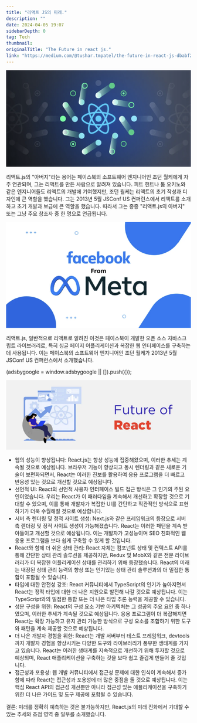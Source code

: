 ```yaml
---
title: "리액트 JS의 미래."
description: ""
date: 2024-04-05 19:07
sidebarDepth: 0
tag: Tech
thumbnail: 
originalTitle: "The Future in react js."
link: "https://medium.com/@tushar.tmpatel/the-future-in-react-js-dbabf2e3084a"
---
```



![React.js](./img/TheFutureinreactjs_0.png)

리액트.js의 "아버지"라는 용어는 페이스북의 소프트웨어 엔지니어인 조던 월케에게 자주 연관되며, 그는 리액트를 만든 사람으로 알려져 있습니다. 피트 헌트나 톰 오키노와 같은 엔지니어들도 리액트의 개발에 기여했지만, 조던 월케는 리액트의 초기 작성과 디자인에 큰 역할을 했습니다. 그는 2013년 5월 JSConf US 컨퍼런스에서 리액트를 소개하고 초기 개발과 보급에 큰 역할을 했습니다. 따라서 그는 종종 "리액트.js의 아버지" 또는 그냥 주요 창조자 중 한 명으로 언급됩니다.

![React.js](./img/TheFutureinreactjs_1.png)

리액트.js, 일반적으로 리액트로 알려진 이것은 페이스북이 개발한 오픈 소스 자바스크립트 라이브러리로, 특히 싱글 페이지 어플리케이션과 복잡한 웹 인터페이스를 구축하는 데 사용됩니다. 이는 페이스북의 소프트웨어 엔지니어인 조던 월케가 2013년 5월 JSConf US 컨퍼런스에서 소개했습니다.

<!-- ui-log 수평형 -->
<ins class="adsbygoogle"
  style="display:block"
  data-ad-client="ca-pub-4877378276818686"
  data-ad-slot="9743150776"
  data-ad-format="auto"
  data-full-width-responsive="true"></ins>
<component is="script">
(adsbygoogle = window.adsbygoogle || []).push({});
</component>

![TheFutureinreactjs_2.png](./img/TheFutureinreactjs_2.png)

- 웹의 성능이 향상됩니다: React.js는 항상 성능에 집중해왔으며, 이러한 추세는 계속될 것으로 예상됩니다. 브라우저 기능이 향상되고 동시 렌더링과 같은 새로운 기술이 보편화되면서, React는 이러한 진보를 활용하여 응용 프로그램을 더 빠르고 반응성 있는 것으로 개선할 것으로 예상됩니다.
- 선언적 UI: React의 선언적 사용자 인터페이스 빌드 접근 방식은 그 인기의 주된 요인이었습니다. 우리는 React가 이 패러다임을 계속해서 개선하고 확장할 것으로 기대할 수 있으며, 이를 통해 개발자가 복잡한 UI를 간단하고 직관적인 방식으로 표현하기가 더욱 수월해질 것으로 예상합니다.
- 서버 측 렌더링 및 정적 사이트 생성: Next.js와 같은 프레임워크의 등장으로 서버 측 렌더링 및 정적 사이트 생성이 가능해졌습니다. React는 이러한 패턴을 계속 받아들이고 개선할 것으로 예상됩니다. 이는 개발자가 고성능이며 SEO 친화적인 웹 응용 프로그램을 보다 쉽게 구축할 수 있게 할 것입니다.
- React와 함께 더 쉬운 상태 관리: React 자체는 컴포넌트 상태 및 컨텍스트 API를 통해 간단한 상태 관리 솔루션을 제공하지만, Redux 및 MobX와 같은 전문 라이브러리가 더 복잡한 어플리케이션 상태를 관리하기 위해 등장했습니다. React의 미래는 내장된 상태 관리 능력의 향상 또는 인기있는 상태 관리 솔루션과의 더 밀접한 통합이 포함될 수 있습니다.
- 타입에 대한 안전성 강조: React 커뮤니티에서 TypeScript의 인기가 높아지면서 React는 정적 타입에 대한 더 나은 지원으로 발전해 나갈 것으로 예상됩니다. 이는 TypeScript와의 밀접한 통합 또는 더 나은 타입 추론 능력을 제공할 수 있습니다.
- 성분 구성을 위한: React의 구성 요소 기반 아키텍처는 그 성공의 주요 요인 중 하나였으며, 이러한 추세가 계속될 것으로 예상됩니다. 응용 프로그램이 더 복잡해지면 React는 확장 가능하고 유지 관리 가능한 방식으로 구성 요소를 조합하기 위한 도구와 패턴을 계속 제공할 것으로 예상됩니다.
- 더 나은 개발자 경험을 위한: React는 개발 서버부터 테스트 프레임워크, devtools까지 개발자 경험을 향상시키는 다양한 도구와 라이브러리가 풍부한 생태계를 가지고 있습니다. React는 이러한 생태계를 지속적으로 개선하기 위해 투자할 것으로 예상되며, React 애플리케이션을 구축하는 것을 보다 쉽고 즐겁게 만들어 줄 것입니다.
- 접근성과 포용성: 웹 개발 커뮤니티에서 접근성 문제에 대한 인식이 계속해서 증가함에 따라 React는 접근성과 포용성에 더 많은 중점을 둘 것으로 예상됩니다. 이는 핵심 React API의 접근성 개선뿐만 아니라 접근성 있는 애플리케이션을 구축하기 위한 더 나은 가이드 및 도구 제공에 포함될 수 있습니다.

결론: 미래를 정확히 예측하는 것은 불가능하지만, React.js의 미래 진화에서 기대할 수 있는 추세와 초점 영역 중 일부를 소개했습니다.